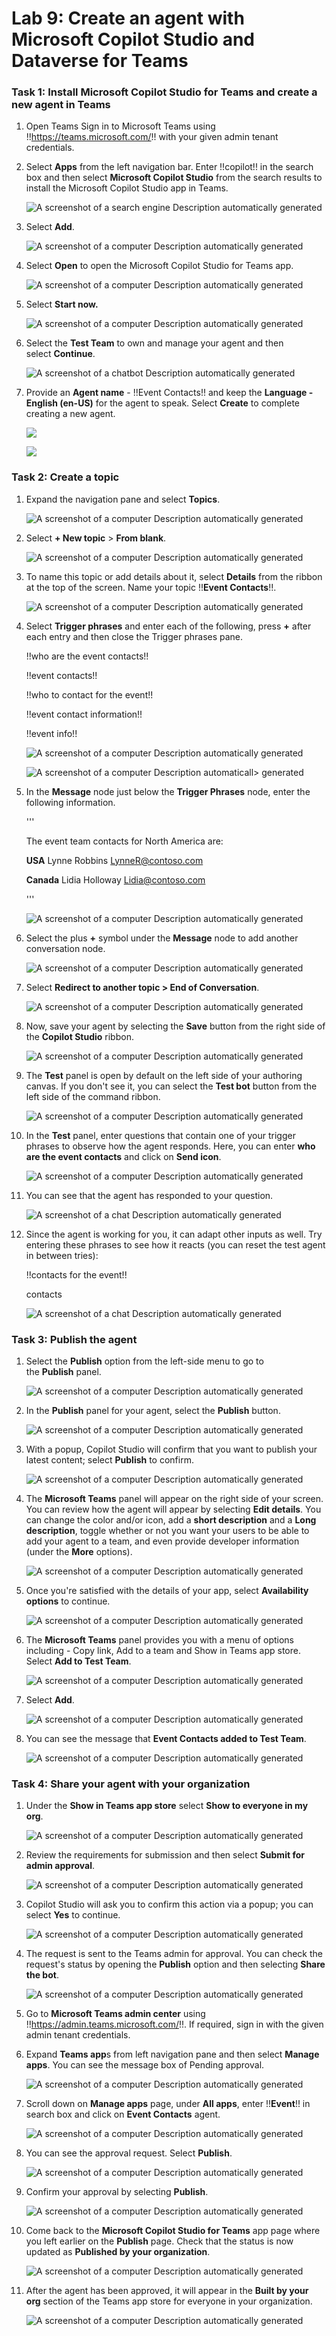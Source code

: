 # **Lab 9: Create an agent with Microsoft Copilot Studio and Dataverse for Teams**

### **Task 1: Install Microsoft Copilot Studio for Teams and create a new agent in Teams**

1.  Open Teams Sign in to Microsoft Teams using
    !!https://teams.microsoft.com/!! with your given admin tenant
    credentials.

2.  Select **Apps** from the left navigation bar. Enter !!copilot!! in the
    search box and then select **Microsoft Copilot Studio** from the
    search results to install the Microsoft Copilot Studio app in Teams.

     ![A screenshot of a search engine Description automatically generated](./media/image1.png)

3.  Select **Add**.

     ![A screenshot of a computer Description automatically generated](./media/image2.png)

4.  Select **Open** to open the Microsoft Copilot Studio for Teams app.

     ![A screenshot of a computer Description automatically generated](./media/image3.png)

5.  Select **Start now.**

     ![A screenshot of a computer Description automatically generated](./media/image4.png)

6.  Select the **Test Team** to own and manage your agent and then
    select **Continue**.

     ![A screenshot of a chatbot Description automatically generated](./media/image5.png)

7.  Provide an **Agent name** - !!Event Contacts!! and keep the **Language -
    English (en-US)** for the agent to speak. Select **Create** to
    complete creating a new agent.

     ![](./media/image6.png)
    
     ![](./media/image7.png)

### **Task 2: Create a topic**

1.  Expand the navigation pane and select **Topics**.

     ![A screenshot of a computer Description automatically generated](./media/image8.png)

2.  Select **+ New topic** > **From blank**.

     ![A screenshot of a computer Description automatically generated](./media/image9.png)

3.  To name this topic or add details about it, select **Details** from
    the ribbon at the top of the screen. Name your topic !!**Event
    Contacts**!!.

     ![A screenshot of a computer Description automatically generated](./media/image10.png)

4.  Select **Trigger phrases** and enter each of the following,
    press **+** after each entry and then close the Trigger phrases
    pane.

     !!who are the event contacts!!
    
     !!event contacts!!
    
     !!who to contact for the event!!
    
     !!event contact information!!
    
     !!event info!!
    
     ![A screenshot of a computer Description automatically generated](./media/image11.png)
    
     ![A screenshot of a computer Description automaticall> generated](./media/image12.png)

5.  In the **Message** node just below the **Trigger Phrases** node,
    enter the following information.

    '''
    
     The event team contacts for North America are:
  
     **USA** Lynne Robbins LynneR@contoso.com
    
     **Canada** Lidia Holloway Lidia@contoso.com

     '''
    
     ![A screenshot of a computer Description automatically generated](./media/image13.png)

7.  Select the plus **+** symbol under the **Message** node to add
    another conversation node.

     ![A screenshot of a computer Description automatically generated](./media/image14.png)

7.  Select **Redirect to another topic > End of Conversation**.

     ![A screenshot of a computer Description automatically generated](./media/image15.png)

8.  Now, save your agent by selecting the **Save** button from the right
    side of the **Copilot Studio** ribbon.

     ![A screenshot of a computer Description automatically generated](./media/image16.png)

9.  The **Test** panel is open by default on the left side of your
    authoring canvas. If you don't see it, you can select the **Test
    bot** button from the left side of the command ribbon.

     ![A screenshot of a computer Description automatically generated](./media/image17.png)

10. In the **Test** panel, enter questions that contain one of your
    trigger phrases to observe how the agent responds. Here, you can
    enter **who are the event contacts** and click on **Send icon**.

     ![A screenshot of a computer Description automatically generated](./media/image18.png)

11. You can see that the agent has responded to your question.

     ![A screenshot of a chat Description automatically generated](./media/image19.png)

12. Since the agent is working for you, it can adapt other inputs as
    well. Try entering these phrases to see how it reacts (you can reset
    the test agent in between tries):

     !!contacts for the event!!
    
     contacts
    
     ![A screenshot of a chat Description automatically generated](./media/image20.png)

### **Task 3: Publish the agent**

1.  Select the **Publish** option from the left-side menu to go to
    the **Publish** panel.

     ![A screenshot of a computer Description automatically generated](./media/image21.png)

2.  In the **Publish** panel for your agent, select
    the **Publish** button.

     ![A screenshot of a computer Description automatically generated](./media/image22.png)

3.  With a popup, Copilot Studio will confirm that you want to publish
    your latest content; select **Publish** to confirm.

     ![A screenshot of a computer Description automatically generated](./media/image23.png)

4.  The **Microsoft Teams** panel will appear on the right side of your
    screen. You can review how the agent will appear by selecting **Edit
    details**. You can change the color and/or icon, add a **short
    description** and a **Long description**, toggle whether or not you
    want your users to be able to add your agent to a team, and even
    provide developer information (under the **More** options).

     ![A screenshot of a computer Description automatically generated](./media/image24.png)

5.  Once you're satisfied with the details of your app,
    select **Availability options** to continue.

     ![A screenshot of a computer Description automatically generated](./media/image25.png)

6.  The **Microsoft Teams** panel provides you with a menu of options
    including - Copy link, Add to a team and Show in Teams app store.
    Select **Add to Test Team**.

     ![A screenshot of a computer Description automatically generated](./media/image26.png)

7.  Select **Add**.

     ![A screenshot of a computer Description automatically generated](./media/image27.png)

8.  You can see the message that **Event Contacts added to Test Team**.

     ![A screenshot of a computer Description automatically generated](./media/image28.png)

### **Task 4: Share your agent with your organization**

1.  Under the **Show in Teams app store** select **Show to everyone in
    my org**.

     ![A screenshot of a computer Description automatically generated](./media/image29.png)

2.  Review the requirements for submission and then select **Submit for
    admin approval**.

     ![A screenshot of a computer Description automatically generated](./media/image30.png)

3.  Copilot Studio will ask you to confirm this action via a popup; you
    can select **Yes** to continue.

     ![A screenshot of a computer Description automatically generated](./media/image31.png)

4.  The request is sent to the Teams admin for approval. You can check
    the request's status by opening the **Publish** option and then
    selecting **Share the bot**. 

     ![A screenshot of a computer Description automatically generated](./media/image32.png)

5.  Go to **Microsoft Teams admin center** using
    !!https://admin.teams.microsoft.com/!!. If required, sign in with the given admin tenant credentials.

6.  Expand **Teams app**s from left navigation pane and then select
    **Manage apps**. You can see the message box of Pending approval.

     ![A screenshot of a computer Description automatically generated](./media/image33.png)

7.  Scroll down on **Manage apps** page, under **All apps**, enter
    !!**Event**!! in search box and click on **Event Contacts** agent.

     ![A screenshot of a computer Description automatically generated](./media/image34.png)

8.  You can see the approval request. Select **Publish**.

     ![A screenshot of a computer Description automatically generated](./media/image35.png)

9.  Confirm your approval by selecting **Publish**.

     ![A screenshot of a computer Description automatically generated](./media/image36.png)

10. Come back to the **Microsoft Copilot Studio for Teams** app page
    where you left earlier on the **Publish** page. Check that the
    status is now updated as **Published by your organization**.

     ![A screenshot of a computer Description automatically generated](./media/image37.png)

11. After the agent has been approved, it will appear in the **Built by
    your org** section of the Teams app store for everyone in your
    organization.

     ![A screenshot of a computer Description automatically generated](./media/image38.png)
